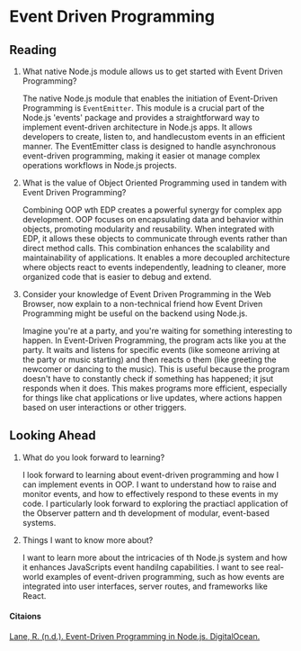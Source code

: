 # Event Driven Programming

## Reading 

1. What native Node.js module allows us to get started with Event Driven Programming?

    The native Node.js module that enables the initiation of Event-Driven Programming is `EventEmitter`. This module is a crucial part of the Node.js 'events' package and provides a straightforward way to implement event-driven architecture in Node.js apps. It allows developers to create, listen to, and handlecustom events in an efficient manner. The EventEmitter class is designed to handle asynchronous event-driven programming, making it easier ot manage complex operations workflows in Node.js projects. 

2. What is the value of Object Oriented Programming used in tandem with Event Driven Programming?

    Combining OOP wth EDP creates a powerful synergy for complex app development. OOP focuses on encapsulating data and behavior within objects, promoting modularity and reusability. When integrated with EDP, it allows these objects to communicate through events rather than direct method calls. This combination enhances the scalability and maintainability of applications. It enables a more decoupled architecture where objects react to events independently, leadning to cleaner, more organized code that is easier to debug and extend. 


3. Consider your knowledge of Event Driven Programming in the Web Browser, now explain to a non-technical friend how Event Driven Programming might be useful on the backend using Node.js.

    Imagine you're at a party, and you're waiting for something interesting to happen. In Event-Driven Programming, the program acts like you at the party. It waits and listens for specific events (like someone arriving at the party or music starting) and then reacts o them (like greeting the newcomer or dancing to the music). This is useful because the program doesn't have to constantly check if something has happened; it jsut responds when it does. This makes programs more efficient, especially for things like chat applications or live updates, where actions happen based on user interactions or other triggers. 

## Looking Ahead

1. What do you look forward to learning? 

    I look forward to learning about event-driven programming and how I can implement events in OOP. I want to understand how to raise and monitor events, and how to effectively respond to these events in my code. I particularly look forward to exploring the practiacl application of the Observer pattern and th development of modular, event-based systems. 

2. Things I want to know more about? 

    I want to learn more about the intricacies of th Node.js system and how it enhances JavaScripts event handilng capabilities. I want to see real-world examples of event-driven programming, such as how events are integrated into user interfaces, server routes, and frameworks like React. 

#### Citaions
[Lane, R. (n.d.). Event-Driven Programming in Node.js. DigitalOcean.](https://www.digitalocean.com/community/tutorials/nodejs-event-driven-programming)
